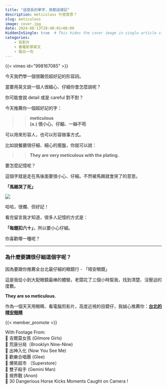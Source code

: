 ```yaml
---
title: "這麼長的單字，我都這樣記"
description: meticulous 什麼意思？
slug: meticulous
image: cover.jpg
date: 2024-08-13T20:40:01+08:00
HiddenInSingle: true  # This hides the cover image in single article view
categories:
    - 有影片
    - 看電影學英文
    - 每日一句
---
```


{{< vimeo id="998167085" >}}

今天我們學一個很難但超好記的形容詞。

當要用英文說一個人很細心、仔細你會怎麼說呢？

你可能會說 detail 或是 careful 對不對？

今天推薦你一個超好記的字：

>> **meticulous**   
>> **(a.) 很小心、仔細、一絲不苟**

可以用來形容人，也可以形容做事方式。

比如說餐廳很仔細、細心的擺盤，你就可以說：

>> **They are very meticulous with the plating.**   

要怎麼記憶呢？

這個字就是走在馬後面要很小心、仔細。不然被馬踢就會哭了的意思。

**「馬踢哭了死」**

![](/cover.jpg)

哈哈，很爛、但好記！

看完留言我才知道，很多人記憶的方式是：

**「每題扣六十」**，所以要小心仔細。

你喜歡哪一種呢？

---

### 為什麼要講很仔細這個字呢？

因為要跟你推薦全台北最仔細的眼鏡行 - 「晴安眼鏡」

這是我從小到大配眼鏡最棒的體驗，老闆花了三個小時幫我，找到清楚、沒壓迫的度數。

**They are so meticulous.**  

作為一個天天用眼睛、看電腦剪影片，高度近視的目鏡仔，我誠心推薦你：**[台北的晴安眼睛](https://g.co/kgs/MtYgdhz)**

{{< member_promote >}}

With Footage From:  
🎥 吉爾莫女孩 (Gilmore Girls)  
🎥 荒唐分局（Brooklyn Nine-Nine)  
🎥 出神入化 (Now You See Me)  
🎥 歡樂合唱團 (Glee)  
🎥 爆笑超市 （Superstore）  
🎥 雙子殺手 (Gemini Man)  
🎥 視界戰 (Anon)   
🎥 30 Dangerious Horse Kicks Moments Caught on Camera !  